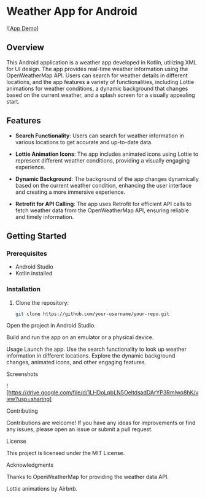 # Weather App for Android

![[App Demo](https://drive.google.com/file/d/11E8xuVMH8SkUL03s2ME-150nwZ1QRtsZ/view?usp=sharing)]

## Overview

This Android application is a weather app developed in Kotlin, utilizing XML for UI design. The app provides real-time weather information using the OpenWeatherMap API. Users can search for weather details in different locations, and the app features a variety of functionalities, including Lottie animations for weather conditions, a dynamic background that changes based on the current weather, and a splash screen for a visually appealing start.

## Features

- **Search Functionality**: Users can search for weather information in various locations to get accurate and up-to-date data.

- **Lottie Animation Icons**: The app includes animated icons using Lottie to represent different weather conditions, providing a visually engaging experience.

- **Dynamic Background**: The background of the app changes dynamically based on the current weather condition, enhancing the user interface and creating a more immersive experience.

- **Retrofit for API Calling**: The app uses Retrofit for efficient API calls to fetch weather data from the OpenWeatherMap API, ensuring reliable and timely information.

## Getting Started

### Prerequisites

- Android Studio
- Kotlin installed

### Installation

1. Clone the repository:

   ```bash
   git clone https://github.com/your-username/your-repo.git
Open the project in Android Studio.

Build and run the app on an emulator or a physical device.

Usage
Launch the app.
Use the search functionality to look up weather information in different locations.
Explore the dynamic background changes, animated icons, and other engaging features.

Screenshots

![https://drive.google.com/file/d/1LHDoLpbLN5OeltdsadDArYP3Rmlwo8hK/view?usp=sharing]

Contributing

Contributions are welcome! If you have any ideas for improvements or find any issues, please open an issue or submit a pull request.

License

This project is licensed under the MIT License.


Acknowledgments

Thanks to OpenWeatherMap for providing the weather data API.

Lottie animations by Airbnb.
